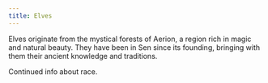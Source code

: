 ```yaml
---
title: Elves
---
```

Elves originate from the mystical forests of Aerion, a region rich in magic and natural beauty. They have been in Sen since its founding, bringing with them their ancient knowledge and traditions.

<!--more-->

<div class="todo">Continued info about race.</div>